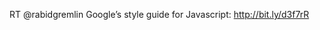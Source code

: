 <!--
id: 1053705150
link: http://kevinisom.info/post/1053705150/rt-rabidgremlin-googles-style-guide-for
slug: rt-rabidgremlin-googles-style-guide-for
date: Fri Sep 03 2010 03:39:34 GMT+1200 (NZST)
raw: {"blog_name":"kevinisom","id":1053705150,"post_url":"http://kevinisom.info/post/1053705150/rt-rabidgremlin-googles-style-guide-for","slug":"rt-rabidgremlin-googles-style-guide-for","type":"text","date":"2010-09-02 15:39:34 GMT","timestamp":1283441974,"state":"published","format":"html","reblog_key":"EMlkWDOk","tags":[],"short_url":"http://tmblr.co/Zw68Yy_paE_","highlighted":[],"feed_item":"http://twitter.com/kev_nz/statuses/22744760029","from_feed_id":"650289","note_count":0,"title":null,"body":"<p>RT @rabidgremlin Google&#8217;s style guide for Javascript: <a href=\"http://bit.ly/d3f7rR\" target=\"_blank\">http://bit.ly/d3f7rR</a></p>"}
publish: 2010-09-03
tags: 
title: null
-->


RT @rabidgremlin Google’s style guide for Javascript:
<http://bit.ly/d3f7rR>


